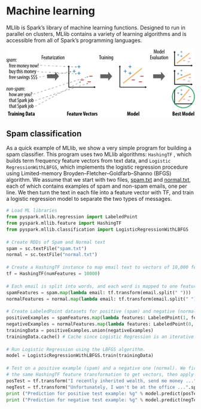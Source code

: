# Machine learning

MLlib is Spark’s library of machine learning functions. Designed to run in
parallel on clusters, MLlib contains a variety of learning algorithms and is
accessible from all of Spark’s programming languages.

![Machine learning](ml.png)

## Spam classification

As a quick example of MLlib, we show a very simple program for building a spam
classifier. This program uses two MLlib algorithms: `HashingTF` , which builds
term frequency feature vectors from text data, and
`Logistic RegressionWithLBFGS`, which implements the logistic regression
procedure using Limited-memory Broyden–Fletcher–Goldfarb–Shanno (BFGS)
algorithm. We assume that we start with two files, [spam.txt](spam.txt) and [normal.txt](normal.txt), each of which contains examples of spam and non-spam
emails, one per line. We then turn the text in each file into a feature vector
with TF, and train a logistic regression model to separate the two types of
messages.

```Python
# Load ML libraries
from pyspark.mllib.regression import LabeledPoint
from pyspark.mllib.feature import HashingTF
from pyspark.mllib.classification import LogisticRegressionWithLBFGS

# Create RDDs of Spam and Normal text
spam = sc.textFile("spam.txt")
normal = sc.textFile("normal.txt")

# Create a HashingTF instance to map email text to vectors of 10,000 features.
tf = HashingTF(numFeatures = 10000)

# Each email is split into words, and each word is mapped to one feature.
spamFeatures = spam.map(lambda email: tf.transform(email.split(" ")))
normalFeatures = normal.map(lambda email: tf.transform(email.split(" ")))

# Create LabeledPoint datasets for positive (spam) and negative (normal) examples.
positiveExamples = spamFeatures.map(lambda features: LabeledPoint(1, features))
negativeExamples = normalFeatures.map(lambda features: LabeledPoint(0, features))
trainingData = positiveExamples.union(negativeExamples)
trainingData.cache() # Cache since Logistic Regression is an iterative algorithm.

# Run Logistic Regression using the LBFGS algorithm.
model = LogisticRegressionWithLBFGS.train(trainingData)

# Test on a positive example (spam) and a negative one (normal). We first apply
# the same HashingTF feature transformation to get vectors, then apply the model.
posTest = tf.transform("I recently inherited wealth, send me money ...".split(" "))
negTest = tf.transform("Unfortunately, I won't be at the office ...".split(" "))
print ("Prediction for positive test example: %g" % model.predict(posTest))
print ("Prediction for negative test example: %g" % model.predict(negTest))
```
